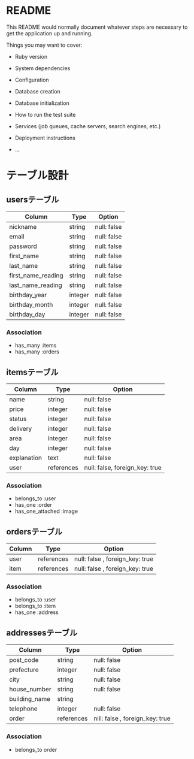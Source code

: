 # README

This README would normally document whatever steps are necessary to get the
application up and running.

Things you may want to cover:

* Ruby version

* System dependencies

* Configuration

* Database creation

* Database initialization

* How to run the test suite

* Services (job queues, cache servers, search engines, etc.)

* Deployment instructions

* ...

# テーブル設計

## usersテーブル
| Column | Type | Option |
| ------ | ---- | ------ |
| nickname | string | null: false |
| email | string | null: false |
| password | string | null: false |
| first_name | string | null: false |
| last_name | string | null: false |
| first_name_reading | string | null: false |
| last_name_reading | string | null: false |
| birthday_year | integer | null: false |
| birthday_month | integer | null: false |
| birthday_day | integer | null: false |

### Association

- has_many :items
- has_many :orders

## itemsテーブル
| Column | Type | Option |
| ------ | ---- | ------ |
| name | string | null: false |
| price | integer | null: false |
| status | integer | null: false |
| delivery | integer | null: false |
| area | integer | null: false |
| day | integer | null: false |
| explanation | text | null: false |
| user | references | null: false, foreign_key: true |

### Association

- belongs_to :user
- has_one :order
- has_one_attached :image

## ordersテーブル

| Column | Type | Option |
| ------ | ---- | ------ |
| user | references | null: false , foreign_key: true |
| item | references | null: false , foreign_key: true |

### Association

- belongs_to :user
- belongs_to :item
- has_one :address


## addressesテーブル

| Column | Type | Option |
| ------ | ---- | ------ |
| post_code | string | null: false |
| prefecture | integer | null: false |
| city | string | null: false |
| house_number | string | null: false|
| building_name | string| |
| telephone | integer | null: false |
| order | references | nill: false , foreign_key: true |

### Association

- belongs_to order
